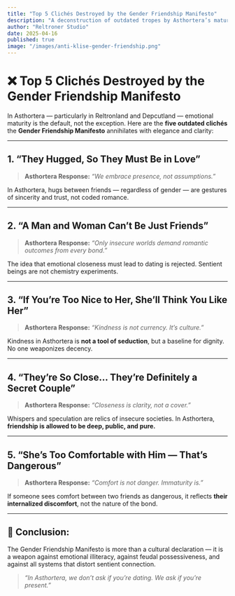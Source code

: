 ```yaml
---
title: "Top 5 Clichés Destroyed by the Gender Friendship Manifesto"
description: "A deconstruction of outdated tropes by Asthortera’s mature philosophy of sentient connection."
author: "Reltroner Studio"
date: 2025-04-16
published: true
image: "/images/anti-klise-gender-friendship.png"
---
```


# ❌ Top 5 Clichés Destroyed by the Gender Friendship Manifesto

In Asthortera — particularly in Reltronland and Depcutland — emotional maturity is the default, not the exception. Here are the **five outdated clichés** the **Gender Friendship Manifesto** annihilates with elegance and clarity:

---

## 1. “They Hugged, So They Must Be in Love”

> **Asthortera Response:** *“We embrace presence, not assumptions.”*

In Asthortera, hugs between friends — regardless of gender — are gestures of sincerity and trust, not coded romance.

---

## 2. “A Man and Woman Can’t Be Just Friends”

> **Asthortera Response:** *“Only insecure worlds demand romantic outcomes from every bond.”*

The idea that emotional closeness must lead to dating is rejected. Sentient beings are not chemistry experiments.

---

## 3. “If You’re Too Nice to Her, She’ll Think You Like Her”

> **Asthortera Response:** *“Kindness is not currency. It’s culture.”*

Kindness in Asthortera is **not a tool of seduction**, but a baseline for dignity. No one weaponizes decency.

---

## 4. “They’re So Close… They’re Definitely a Secret Couple”

> **Asthortera Response:** *“Closeness is clarity, not a cover.”*

Whispers and speculation are relics of insecure societies. In Asthortera, **friendship is allowed to be deep, public, and pure.**

---

## 5. “She’s Too Comfortable with Him — That’s Dangerous”

> **Asthortera Response:** *“Comfort is not danger. Immaturity is.”*

If someone sees comfort between two friends as dangerous, it reflects **their internalized discomfort**, not the nature of the bond.

---

## 🌌 Conclusion:
The Gender Friendship Manifesto is more than a cultural declaration — it is a weapon against emotional illiteracy, against feudal possessiveness, and against all systems that distort sentient connection.

> *“In Asthortera, we don’t ask if you’re dating. We ask if you’re present.”*
